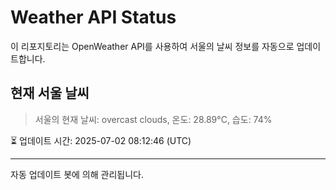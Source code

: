 
# Weather API Status

이 리포지토리는 OpenWeather API를 사용하여 서울의 날씨 정보를 자동으로 업데이트합니다.

## 현재 서울 날씨
> 서울의 현재 날씨: overcast clouds, 온도: 28.89°C, 습도: 74%

⏳ 업데이트 시간: 2025-07-02 08:12:46 (UTC)

---
자동 업데이트 봇에 의해 관리됩니다.
